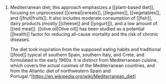 1. Mediterranean diet; this approach emphasizes a [[plant-based diet]], focusing on unprocessed [[cereal|cereals]], [[legumes]], [[vegetables]], and [[fruit|fruits]]. It also includes moderate consumption of [[fish]], dairy products (mostly [[cheese]] and [[yogurt]]), and a low amount of [[red meat]]. [[olive oil|Olive oil]] has been studied as a potential [[health]] factor for reducing all-cause mortality and the risk of chronic diseases.
   
   The diet took inspiration from the supposed eating habits and traditional [[food]] typical of southern Spain, southern Italy, and Crete, and formulated in the early 1960s. It is distinct from Mediterranean cuisine, which covers the actual cuisines of the Mediterranean countries, and from the Atlantic diet of northwestern Spain and Portugal.^[https://en.wikipedia.org/wiki/Mediterranean_diet]